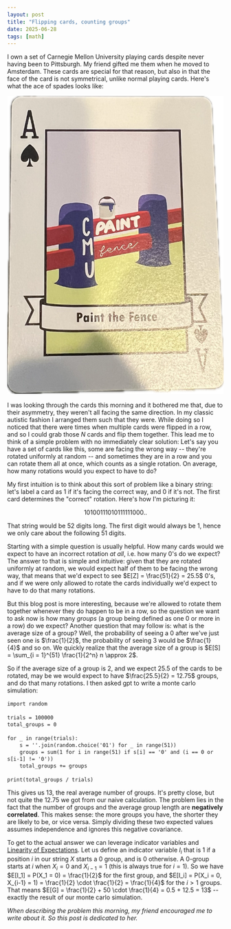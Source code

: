 ```yaml
---
layout: post
title: "Flipping cards, counting groups"
date: 2025-06-28
tags: [math]
---
```


I own a set of Carnegie Mellon University playing cards despite never having been to Pittsburgh. My friend gifted me them when he moved to Amsterdam. These cards are special for that reason, but also in that the face of the card is not symmetrical, unlike normal playing cards. Here's what the ace of spades looks like:

![non symmetrical ace of spades](/images/ace_of_spades.png)


I was looking through the cards this morning and it bothered me that, due to their asymmetry, they weren't all facing the same direction. In my classic autistic fashion I arranged them such that they were. While doing so I noticed that there were times when multiple cards were flipped in a row, and so I could grab those $N$ cards and flip them together. This lead me to think of a simple problem with no immediately clear solution: Let's say you have a set of cards like this, some are facing the wrong way -- they're rotated uniformly at random -- and sometimes they are in a row and you can rotate them all at once, which counts as a single rotation. On average, how many rotations would you expect to have to do?

My first intuition is to think about this sort of problem like a binary string: let's label a card as 1 if it's facing the correct way, and 0 if it's not. The first card determines the "correct" rotation. Here's how I'm picturing it:

$$ 10100111010111111000.. $$

That string would be 52 digits long. The first digit would always be 1, hence we only care about the following 51 digits.

Starting with a simple question is usually helpful. How many cards would we expect to have an incorrect rotation _at all_, i.e. how many $0$'s do we expect? The answer to that is simple and intuitive: given that they are rotated uniformly at random, we would expect half of them to be facing the wrong way, that means that we'd expect to see $E[Z] = \frac{51}{2} = 25.5$ 0's, and if we were only allowed to rotate the cards individually we'd expect to have to do that many rotations.

But this blog post is more interesting, because we're allowed to rotate them together whenever they do happen to be in a row, so the question we want to ask now is how many _groups_ (a group being defined as one 0 or more in a row) do we expect? Another question that may follow is: what is the average size of a group? Well, the probability of seeing a $0$ after we've just seen one is $\frac{1}{2}$, the probability of seeing 3 would be $\frac{1}{4}$ and so on. We quickly realize that the average size of a group is $E[S] = \sum_{i = 1}^{51} \frac{1}{2^n} n \approx 2$.

So if the average size of a group is 2, and we expect $25.5$ of the cards to be rotated, may be we would expect to have $\frac{25.5}{2} = 12.75$ groups, and do that many rotations. I then asked gpt to write a monte carlo simulation:

```python3
import random

trials = 100000
total_groups = 0

for _ in range(trials):
    s = ''.join(random.choice('01') for _ in range(51))
    groups = sum(1 for i in range(51) if s[i] == '0' and (i == 0 or s[i-1] != '0'))
    total_groups += groups

print(total_groups / trials)
```

This gives us 13, the real average number of groups. It's pretty close, but not quite the 12.75 we got from our naive calculation. The problem lies in the fact that the number of groups and the average group length are **negatively correlated**. This makes sense: the more groups you have, the shorter they are likely to be, or vice versa. Simply dividing these two expected values assumes independence and ignores this negative covariance.

To get to the actual answer we can leverage indicator variables and [Linearity of Expectations](https://www.youtube.com/watch?v=0IJFBMIU6x4). Let us define an indicator variable $I_i$ that is $1$ if a position $i$ in our string $X$ starts a 0 group, and is $0$ otherwise. A 0-group starts at $i$ when $X_i = 0$ and $X_{i-1} = 1$ (this is always true for $i = 1$). So we have $E[I_1] = P(X_1 = 0) = \frac{1}{2}$ for the first group, and $E[I_i] = P(X_i = 0, X_{i-1} = 1) = \frac{1}{2} \cdot \frac{1}{2} = \frac{1}{4}$ for the $i > 1$ groups. That means $E[G] = \frac{1}{2} + 50 \cdot \frac{1}{4} = 0.5 + 12.5 = 13$ -- exactly the result of our monte carlo simulation.


_When describing the problem this morning, my friend encouraged me to write about it. So this post is dedicated to her._

